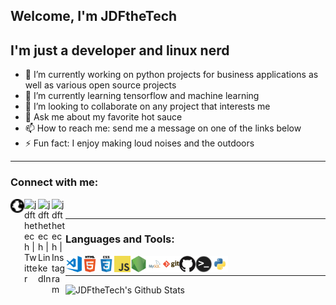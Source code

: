 ## Welcome, I'm JDFtheTech 

## I'm just a developer and linux nerd

- 🔭 I’m currently working on python projects for business applications as well as various open source projects
- 🌱 I’m currently learning tensorflow and machine learning
- 👯 I’m looking to collaborate on any project that interests me
- 💬 Ask me about my favorite hot sauce
- 📫 How to reach me: send me a message on one of the links below
- ⚡ Fun fact: I enjoy making loud noises and the outdoors

---

### Connect with me:

[<img align="left" alt="https://onlinemarketspecialist.com" width="22px" src="https://raw.githubusercontent.com/iconic/open-iconic/master/svg/globe.svg" />][website]
[<img align="left" alt="jdfthetech | Twitter" width="22px" src="https://cdn.jsdelivr.net/npm/simple-icons@v3/icons/twitter.svg" />][twitter]
[<img align="left" alt="jdfthetech | LinkedIn" width="22px" src="https://cdn.jsdelivr.net/npm/simple-icons@v3/icons/linkedin.svg" />][linkedin]
[<img align="left" alt="jdfthetech | Instagram" width="22px" src="https://cdn.jsdelivr.net/npm/simple-icons@v3/icons/instagram.svg" />][instagram]

<br />

---

### Languages and Tools:

[<img align="left" alt="Visual Studio Code" width="26px" src="https://raw.githubusercontent.com/github/explore/80688e429a7d4ef2fca1e82350fe8e3517d3494d/topics/visual-studio-code/visual-studio-code.png" />][vscode]
[<img align="left" alt="HTML5" width="26px" src="https://raw.githubusercontent.com/github/explore/80688e429a7d4ef2fca1e82350fe8e3517d3494d/topics/html/html.png" />][html5]
[<img align="left" alt="CSS3" width="26px" src="https://raw.githubusercontent.com/github/explore/80688e429a7d4ef2fca1e82350fe8e3517d3494d/topics/css/css.png" />][css3]
[<img align="left" alt="JavaScript" width="26px" src="https://raw.githubusercontent.com/github/explore/80688e429a7d4ef2fca1e82350fe8e3517d3494d/topics/javascript/javascript.png" />][javascript]
[<img align="left" alt="Node.js" width="26px" src="https://raw.githubusercontent.com/github/explore/80688e429a7d4ef2fca1e82350fe8e3517d3494d/topics/nodejs/nodejs.png" />][nodejs]
[<img align="left" alt="MySQL" width="26px" src="https://raw.githubusercontent.com/github/explore/80688e429a7d4ef2fca1e82350fe8e3517d3494d/topics/mysql/mysql.png" />][mysql]
[<img align="left" alt="Git" width="26px" src="https://raw.githubusercontent.com/github/explore/80688e429a7d4ef2fca1e82350fe8e3517d3494d/topics/git/git.png" />][git]
[<img align="left" alt="GitHub" width="26px" src="https://raw.githubusercontent.com/github/explore/78df643247d429f6cc873026c0622819ad797942/topics/github/github.png" />][github]
[<img align="left" alt="Terminal" width="26px" src="https://raw.githubusercontent.com/github/explore/80688e429a7d4ef2fca1e82350fe8e3517d3494d/topics/terminal/terminal.png" />][terminal]
[<img align="left" alt="Python" width="26px" src="https://raw.githubusercontent.com/github/explore/80688e429a7d4ef2fca1e82350fe8e3517d3494d/topics/python/python.png" />][website]

<br />

---

[website]: https://onlinemarketspecialist.com
[twitter]: https://twitter.com/jdfthetech
[instagram]: https://instagram.com/jdfthetech
[linkedin]: https://linkedin.com/in/jdfthetech
[vscode]: https://code.visualstudio.com/
[html5]: https://developer.mozilla.org/en-US/docs/Web/Guide/HTML/HTML5
[css3]: https://developer.mozilla.org/en-US/docs/Archive/CSS3
[javascript]: https://www.javascript.com/
[nodejs]: https://nodejs.org/
[mysql]: https://www.mysql.com/
[git]: https://git-scm.com/
[github]: https://github.com/
[terminal]: http://linuxcommand.org/
[python]: https://www.python.org/


<img align="left" alt="JDFtheTech's Github Stats" src="https://github-readme-stats.vercel.app/api?username=jdfthetech&show_icons=true&hide_border=true" />

